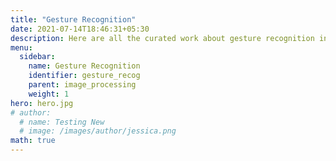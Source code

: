 ```yaml
---
title: "Gesture Recognition"
date: 2021-07-14T18:46:31+05:30
description: Here are all the curated work about gesture recognition in image processing.
menu:
  sidebar:
    name: Gesture Recognition
    identifier: gesture_recog
    parent: image_processing
    weight: 1
hero: hero.jpg
# author:
  # name: Testing New
  # image: /images/author/jessica.png
math: true
---
```


